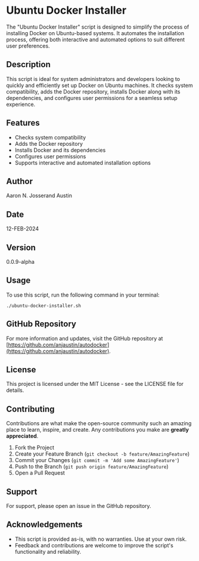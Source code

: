 # Ubuntu Docker Installer

The "Ubuntu Docker Installer" script is designed to simplify the process of installing Docker on Ubuntu-based systems. It automates the installation process, offering both interactive and automated options to suit different user preferences.

## Description

This script is ideal for system administrators and developers looking to quickly and efficiently set up Docker on Ubuntu machines. It checks system compatibility, adds the Docker repository, installs Docker along with its dependencies, and configures user permissions for a seamless setup experience.

## Features

- Checks system compatibility
- Adds the Docker repository
- Installs Docker and its dependencies
- Configures user permissions
- Supports interactive and automated installation options

## Author

Aaron N. Josserand Austin

## Date

12-FEB-2024

## Version

0.0.9-alpha

## Usage

To use this script, run the following command in your terminal:

```
./ubuntu-docker-installer.sh
```

## GitHub Repository

For more information and updates, visit the GitHub repository at [https://github.com/anjaustin/autodocker](https://github.com/anjaustin/autodocker).

## License

This project is licensed under the MIT License - see the LICENSE file for details.

## Contributing

Contributions are what make the open-source community such an amazing place to learn, inspire, and create. Any contributions you make are **greatly appreciated**.

1. Fork the Project
2. Create your Feature Branch (`git checkout -b feature/AmazingFeature`)
3. Commit your Changes (`git commit -m 'Add some AmazingFeature'`)
4. Push to the Branch (`git push origin feature/AmazingFeature`)
5. Open a Pull Request

## Support

For support, please open an issue in the GitHub repository.

## Acknowledgements

- This script is provided as-is, with no warranties. Use at your own risk.
- Feedback and contributions are welcome to improve the script's functionality and reliability.
